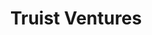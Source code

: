 ---
layout: firm_page
title: "Truist Ventures"
id: "truist.com"
permalink: "/truistventurestruist.com/"
website: "https://www.truist.com/who-we-are/truist-ventures/about-us"
offices: "Charlotte (United States), New York (United States), Atlanta (United States)"
investment_stages: "Series A, Series B, Series C"
portfolio_companies: "Method Financial, AppBrilliance, Apiture, GoTab, MoCaFi, Stratyfy, Greenwood Bank, SecureSave"
portfolio_link: "https://www.truist.com/who-we-are/truist-ventures/portfolio"
investment_markets: "Fintech, Digital banking services, B2B payments, Big data, Blockchain, Compliance, Artificial intelligence and machine learning, Mobile, Software as a service, Financial Services"
founded_year: "2018"
description: "Truist Ventures invests in financial technology companies to help Truist deliver innovative financial products and services to clients."
linkedin: "https://www.linkedin.com/company/truistfinancialcorporation"
twitter: ""
instagram: ""
team_page: "https://www.truist.com/who-we-are/truist-ventures/meet-our-team"
investor_type: "Corporate VC"
crunchbase: "https://www.crunchbase.com/organization/truist-ventures"
pitchbook: ""

# SEO Optimization
meta_title: "Truist Ventures - VC Firm - projectstartups.com"
meta_description: "Truist Ventures, Truist Ventures invests in financial technology companies to help Truist deliver innovative financial products and services to clients...."
meta_keywords: "Truist Ventures, Fintech, Digital banking services, B2B payments, Big data, Blockchain, Compliance, Artificial intelligence and machine learning, Mobile, Software as a service, Financial Services, VC firm, venture capital, startup investor, projectstartups.com"
canonical_url: "https://vc.projectstartups.com/truistventurestruist.com/"
---